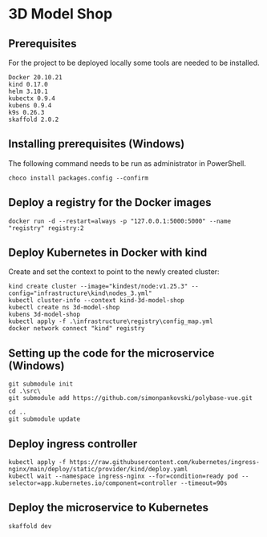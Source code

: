 # 3D Model Shop
## Prerequisites
For the project to be deployed locally some tools are needed to be installed.
```
Docker 20.10.21
kind 0.17.0
helm 3.10.1
kubectx 0.9.4
kubens 0.9.4
k9s 0.26.3
skaffold 2.0.2
```
## Installing prerequisites (Windows)
The following command needs to be run as administrator in PowerShell.
``` 
choco install packages.config --confirm 
```
## Deploy a registry for the Docker images
```
docker run -d --restart=always -p "127.0.0.1:5000:5000" --name "registry" registry:2
```
## Deploy Kubernetes in Docker with kind
Create and set the context to point to the newly created cluster:
```
kind create cluster --image="kindest/node:v1.25.3" --config="infrastructure\kind\nodes_3.yml"
kubectl cluster-info --context kind-3d-model-shop
kubectl create ns 3d-model-shop
kubens 3d-model-shop
kubectl apply -f .\infrastructure\registry\config_map.yml
docker network connect "kind" registry
```
## Setting up the code for the microservice (Windows)
```
git submodule init
cd .\src\
git submodule add https://github.com/simonpankovski/polybase-vue.git
```
```
cd ..
git submodule update
```
## Deploy ingress controller
```
kubectl apply -f https://raw.githubusercontent.com/kubernetes/ingress-nginx/main/deploy/static/provider/kind/deploy.yaml
kubectl wait --namespace ingress-nginx --for=condition=ready pod --selector=app.kubernetes.io/component=controller --timeout=90s
```
## Deploy the microservice to Kubernetes
```
skaffold dev
```